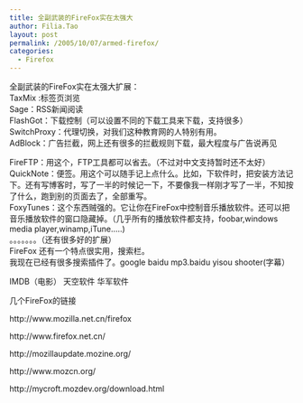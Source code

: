 ```yaml
---
title: 全副武装的FireFox实在太强大
author: Filia.Tao
layout: post
permalink: /2005/10/07/armed-firefox/
categories:
  - Firefox
---
```

<div>
  全副武装的FireFox实在太强大扩展：<br /> TaxMix :标签页浏览<br /> Sage：RSS新闻阅读<br /> FlashGot：下载控制（可以设置不同的下载工具来下载，支持很多）<br /> SwitchProxy：代理切换，对我们这种教育网的人特别有用。<br /> AdBlock：广告拦截，网上还有很多的拦截规则下载，最大程度与广告说再见 </p> 
  
  <p>
    FireFTP：用这个，FTP工具都可以省去。（不过对中文支持暂时还不太好）<br /> QuickNote：便签。用这个可以随手记上点什么。比如，下软件时，把安装方法记下。还有写博客时，写了一半的时候记一下，不要像我一样刚才写了一半，不知按了什么，跑到别的页面去了，全部重写。<br /> FoxyTunes：这个东西贼强的。它让你在FireFox中控制音乐播放软件。还可以把音乐播放软件的窗口隐藏掉。（几乎所有的播放软件都支持，foobar,windows media player,winamp,iTune&#8230;..)<br /> 。。。。。。。（还有很多好的扩展）<br /> FireFox 还有一个特点很实用，搜索栏。<br /> 我现在已经有很多搜索插件了。google baidu mp3.baidu yisou shooter(字幕）
  </p>
  
  <p>
    IMDB（电影） 天空软件 华军软件
  </p>
  
  <p>
    几个FireFox的链接
  </p>
  
  <p>
    http://www.mozilla.net.cn/firefox
  </p>
  
  <p>
    http://www.firefox.net.cn/
  </p>
  
  <p>
    http://mozillaupdate.mozine.org/
  </p>
  
  <p>
    http://www.mozcn.org/
  </p>
  
  <p>
    http://mycroft.mozdev.org/download.html
  </p>
</div>

<img height="1" src="http://c.services.spaces.live.com/CollectionWebService/c.gif?space=why-gudu&#038;page=RSS%3a+%e5%85%a8%e5%89%af%e6%ad%a6%e8%a3%85%e7%9a%84FireFox%e5%ae%9e%e5%9c%a8%e5%a4%aa%e5%bc%ba%e5%a4%a7&#038;referrer=" width="1" border="0" /><img height="1" src="http://c.live.com/c.gif?NC=31263&#038;NA=1149&#038;PI=73329&#038;RF=&#038;DI=3919&#038;PS=85545&#038;TP=why-gudu.spaces.live.com&#038;GT1=why-gudu%3b2052" width="1" />
